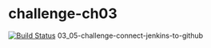 # challenge-ch03
[![Build Status](http://ec2-44-195-195-77.compute-1.amazonaws.com/buildStatus/icon?job=challenge-connect-jenkins-to-github)](http://ec2-44-195-195-77.compute-1.amazonaws.com/job/challenge-connect-jenkins-to-github/)
03_05-challenge-connect-jenkins-to-github
